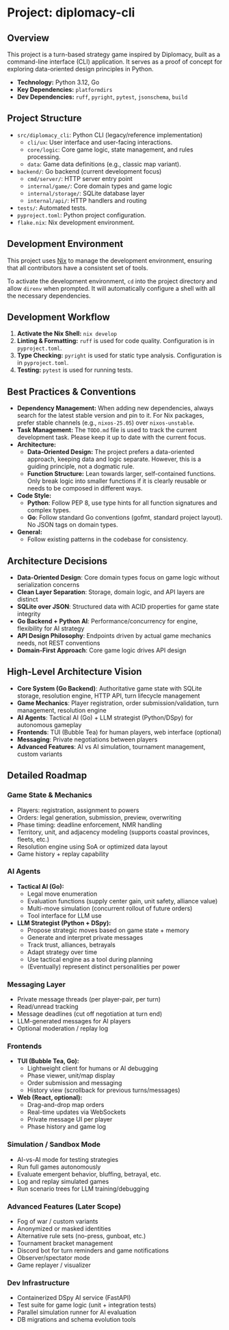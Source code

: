 # Project: diplomacy-cli

## Overview

This project is a turn-based strategy game inspired by Diplomacy, built as a command-line interface (CLI) application. It serves as a proof of concept for exploring data-oriented design principles in Python.

- **Technology:** Python 3.12, Go
- **Key Dependencies:** `platformdirs`
- **Dev Dependencies:** `ruff`, `pyright`, `pytest`, `jsonschema`, `build`

## Project Structure

- `src/diplomacy_cli`: Python CLI (legacy/reference implementation)
  - `cli/ux`: User interface and user-facing interactions.
  - `core/logic`: Core game logic, state management, and rules processing.
  - `data`: Game data definitions (e.g., classic map variant).
- `backend/`: Go backend (current development focus)
  - `cmd/server/`: HTTP server entry point
  - `internal/game/`: Core domain types and game logic
  - `internal/storage/`: SQLite database layer
  - `internal/api/`: HTTP handlers and routing
- `tests/`: Automated tests.
- `pyproject.toml`: Python project configuration.
- `flake.nix`: Nix development environment.

## Development Environment

This project uses [Nix](https://nixos.org/) to manage the development environment, ensuring that all contributors have a consistent set of tools.

To activate the development environment, `cd` into the project directory and allow `direnv` when prompted. It will automatically configure a shell with all the necessary dependencies.

## Development Workflow

1.  **Activate the Nix Shell:** `nix develop`
2.  **Linting & Formatting:** `ruff` is used for code quality. Configuration is in `pyproject.toml`.
3.  **Type Checking:** `pyright` is used for static type analysis. Configuration is in `pyproject.toml`.
4.  **Testing:** `pytest` is used for running tests.

## Best Practices & Conventions

- **Dependency Management:** When adding new dependencies, always search for the latest stable version and pin to it. For Nix packages, prefer stable channels (e.g., `nixos-25.05`) over `nixos-unstable`.
- **Task Management:** The `TODO.md` file is used to track the current development task. Please keep it up to date with the current focus.
- **Architecture:**
  - **Data-Oriented Design:** The project prefers a data-oriented approach, keeping data and logic separate. However, this is a guiding principle, not a dogmatic rule.
  - **Function Structure:** Lean towards larger, self-contained functions. Only break logic into smaller functions if it is clearly reusable or needs to be composed in different ways.
- **Code Style:**
  - **Python**: Follow PEP 8, use type hints for all function signatures and complex types.
  - **Go**: Follow standard Go conventions (gofmt, standard project layout). No JSON tags on domain types.
- **General:**
  - Follow existing patterns in the codebase for consistency.

## Architecture Decisions

- **Data-Oriented Design**: Core domain types focus on game logic without serialization concerns
- **Clean Layer Separation**: Storage, domain logic, and API layers are distinct
- **SQLite over JSON**: Structured data with ACID properties for game state integrity
- **Go Backend + Python AI**: Performance/concurrency for engine, flexibility for AI strategy
- **API Design Philosophy**: Endpoints driven by actual game mechanics needs, not REST conventions
- **Domain-First Approach**: Core game logic drives API design

## High-Level Architecture Vision

- **Core System (Go Backend)**: Authoritative game state with SQLite storage, resolution engine, HTTP API, turn lifecycle management
- **Game Mechanics**: Player registration, order submission/validation, turn management, resolution engine
- **AI Agents**: Tactical AI (Go) + LLM strategist (Python/DSpy) for autonomous gameplay
- **Frontends**: TUI (Bubble Tea) for human players, web interface (optional)
- **Messaging**: Private negotiations between players
- **Advanced Features**: AI vs AI simulation, tournament management, custom variants

## Detailed Roadmap

### Game State & Mechanics
- Players: registration, assignment to powers
- Orders: legal generation, submission, preview, overwriting
- Phase timing: deadline enforcement, NMR handling
- Territory, unit, and adjacency modeling (supports coastal provinces, fleets, etc.)
- Resolution engine using SoA or optimized data layout
- Game history + replay capability

### AI Agents
- **Tactical AI (Go):**
  - Legal move enumeration
  - Evaluation functions (supply center gain, unit safety, alliance value)
  - Multi-move simulation (concurrent rollout of future orders)
  - Tool interface for LLM use
- **LLM Strategist (Python + DSpy):**
  - Propose strategic moves based on game state + memory
  - Generate and interpret private messages
  - Track trust, alliances, betrayals
  - Adapt strategy over time
  - Use tactical engine as a tool during planning
  - (Eventually) represent distinct personalities per power

### Messaging Layer
- Private message threads (per player-pair, per turn)
- Read/unread tracking
- Message deadlines (cut off negotiation at turn end)
- LLM-generated messages for AI players
- Optional moderation / replay log

### Frontends
- **TUI (Bubble Tea, Go):**
  - Lightweight client for humans or AI debugging
  - Phase viewer, unit/map display
  - Order submission and messaging
  - History view (scrollback for previous turns/messages)
- **Web (React, optional):**
  - Drag-and-drop map orders
  - Real-time updates via WebSockets
  - Private message UI per player
  - Phase history and game log

### Simulation / Sandbox Mode
- AI-vs-AI mode for testing strategies
- Run full games autonomously
- Evaluate emergent behavior, bluffing, betrayal, etc.
- Log and replay simulated games
- Run scenario trees for LLM training/debugging

### Advanced Features (Later Scope)
- Fog of war / custom variants
- Anonymized or masked identities
- Alternative rule sets (no-press, gunboat, etc.)
- Tournament bracket management
- Discord bot for turn reminders and game notifications
- Observer/spectator mode
- Game replayer / visualizer

### Dev Infrastructure
- Containerized DSpy AI service (FastAPI)
- Test suite for game logic (unit + integration tests)
- Parallel simulation runner for AI evaluation
- DB migrations and schema evolution tools
